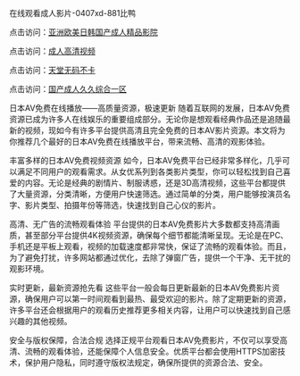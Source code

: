 在线观看成人影片-0407xd-881比鸭


点击访问：<a href="https://fdhf-454.pages.dev/">亚洲欧美日韩国产成人精品影院</a>

点击访问：<a href="https://cfad.pages.dev/">成人高清视频</a>

点击访问：<a href="https://gfd-5xg.pages.dev/">天堂无码不卡</a>

点击访问：<a href="https://gsd-agv.pages.dev/">国产成人久久综合一区</a>


日本AV免费在线播放——高质量资源，极速更新
随着互联网的发展，日本AV免费资源已成为许多人在线娱乐的重要组成部分。无论你是想观看经典作品还是追随最新的视频，现如今有许多平台提供高清且完全免费的日本AV影片资源。本文将为你推荐几个最好的日本AV免费在线播放平台，带来流畅、高清的观影体验。

丰富多样的日本AV免费视频资源
如今，日本AV免费平台已经非常多样化，几乎可以满足不同用户的观看需求。从女优系列到各类影片类型，你可以轻松找到自己喜爱的内容。无论是经典的剧情片、制服诱惑，还是3D高清视频，这些平台都提供了大量资源，分类清晰，方便用户快速筛选。通过简单的分类，用户能够按演员名字、影片类型、拍摄年份等筛选，快速找到自己心仪的影片。

高清、无广告的流畅观看体验
平台提供的日本AV免费影片大多数都支持高清画质，甚至部分平台提供4K视频资源，确保每个细节都能清晰呈现。无论是在PC、手机还是平板上观看，视频的加载速度都非常快，保证了流畅的观看体验。而且，为了避免打扰，许多网站都通过优化，去除了弹窗广告，提供一个干净、无干扰的观影环境。

实时更新，最新资源抢先看
这些平台一般会每日更新最新的日本AV免费影片资源，确保用户可以第一时间观看到最热、最受欢迎的影片。除了定期更新的资源，许多平台还会根据用户的观看历史推荐更多相关内容，让用户可以快速找到自己感兴趣的其他视频。

安全与版权保障，合法合规
选择正规平台观看日本AV免费影片，不仅可以享受高清、流畅的观看体验，还能保障个人信息安全。优质平台都会使用HTTPS加密技术，保护用户隐私，同时遵守版权法规定，确保所提供的资源合法、安全。



<span style="display:none;">[Canonical link](https://github.com/xd4725/65794 ）</span>
